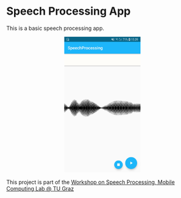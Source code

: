 # Speech Processing App

This is a basic speech processing app. 

<p align="center">
<img src="https://github.com/osaukh/mobile_computing_lab/blob/master/code/SpeechProcessing/speech_processing_screenshot.jpg" width="200px">
</p>

This project is part of the [Workshop on Speech Processing, Mobile Computing Lab @ TU Graz](https://github.com/osaukh/mobile_computing_lab/blob/master/2020-04-20__WS5_0__Transfer_Learning.ipynb)

